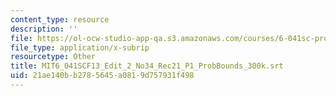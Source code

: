 ```yaml
---
content_type: resource
description: ''
file: https://ol-ocw-studio-app-qa.s3.amazonaws.com/courses/6-041sc-probabilistic-systems-analysis-and-applied-probability-fall-2013/21ae140bb2785645a0819d757931f498_MIT6_041SCF13_Edit_2_No34_Rec21_P1_ProbBounds_300k.vtt
file_type: application/x-subrip
resourcetype: Other
title: MIT6_041SCF13_Edit_2_No34_Rec21_P1_ProbBounds_300k.srt
uid: 21ae140b-b278-5645-a081-9d757931f498
---
```

